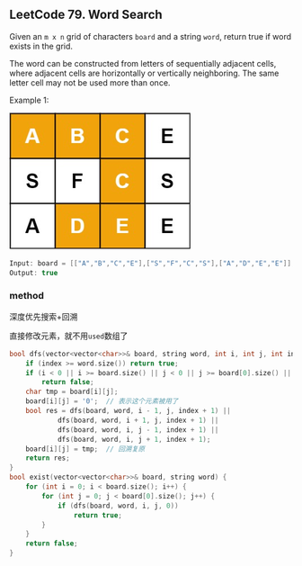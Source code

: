 ## LeetCode 79. Word Search

Given an `m x n` grid of characters `board` and a string `word`, return true if word exists in the grid.

The word can be constructed from letters of sequentially adjacent cells, where adjacent cells are horizontally or vertically neighboring. The same letter cell may not be used more than once.

Example 1:

![](https://github.com/kavinwkp/blogimage/raw/main/img/LeetCode/79/word2.jpg)

```cpp
Input: board = [["A","B","C","E"],["S","F","C","S"],["A","D","E","E"]], word = "ABCCED"
Output: true
```

### method

深度优先搜索+回溯

直接修改元素，就不用`used`数组了

```cpp
bool dfs(vector<vector<char>>& board, string word, int i, int j, int index) {
    if (index >= word.size()) return true;
    if (i < 0 || i >= board.size() || j < 0 || j >= board[0].size() || board[i][j] != word[index])
        return false;
    char tmp = board[i][j];
    board[i][j] = '0';  // 表示这个元素被用了
    bool res = dfs(board, word, i - 1, j, index + 1) || 
            dfs(board, word, i + 1, j, index + 1) || 
            dfs(board, word, i, j - 1, index + 1) || 
            dfs(board, word, i, j + 1, index + 1);
    board[i][j] = tmp;  // 回溯复原
    return res;
}
bool exist(vector<vector<char>>& board, string word) {
    for (int i = 0; i < board.size(); i++) {
        for (int j = 0; j < board[0].size(); j++) {
            if (dfs(board, word, i, j, 0))
                return true;
        }
    }
    return false;
}
```